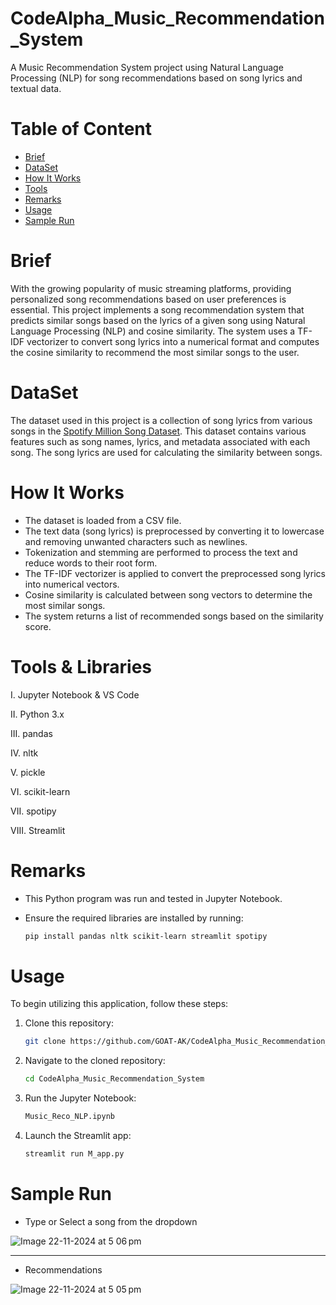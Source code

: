 # CodeAlpha_Music_Recommendation_System
A Music Recommendation System project using Natural Language Processing (NLP) for song recommendations based on song lyrics and textual data.

# Table of Content

* [Brief](#Brief)
* [DataSet](#DataSet)
* [How It Works](#HowItWorks)
* [Tools](#Tools)
* [Remarks](#Remarks)
* [Usage](#Usage)
* [Sample Run](#SampleRun)


# Brief

With the growing popularity of music streaming platforms, providing personalized song recommendations based on user preferences is essential. This project implements a song recommendation system that predicts similar songs based on the lyrics of a given song using Natural Language Processing (NLP) and cosine similarity. The system uses a TF-IDF vectorizer to convert song lyrics into a numerical format and computes the cosine similarity to recommend the most similar songs to the user.


# DataSet

The dataset used in this project is a collection of song lyrics from various songs in the [Spotify Million Song Dataset](https://www.kaggle.com/datasets/notshrirang/spotify-million-song-dataset). This dataset contains various features such as song names, lyrics, and metadata associated with each song. The song lyrics are used for calculating the similarity between songs.


# How It Works

- The dataset is loaded from a CSV file.
- The text data (song lyrics) is preprocessed by converting it to lowercase and removing unwanted characters such as newlines.
- Tokenization and stemming are performed to process the text and reduce words to their root form.
- The TF-IDF vectorizer is applied to convert the preprocessed song lyrics into numerical vectors.
- Cosine similarity is calculated between song vectors to determine the most similar songs.
- The system returns a list of recommended songs based on the similarity score.



# Tools & Libraries

I. Jupyter Notebook & VS Code

II. Python 3.x

III. pandas

IV. nltk

V. pickle

VI. scikit-learn

VII. spotipy

VIII. Streamlit



# Remarks
* This Python program was run and tested in Jupyter Notebook.
* Ensure the required libraries are installed by running:

  ```bash
  pip install pandas nltk scikit-learn streamlit spotipy

# Usage

To begin utilizing this application, follow these steps:

1. Clone this repository:
   
   ```bash
   git clone https://github.com/GOAT-AK/CodeAlpha_Music_Recommendation_System

2. Navigate to the cloned repository:

   ```bash
   cd CodeAlpha_Music_Recommendation_System

3. Run the Jupyter Notebook:

   ```bash
   Music_Reco_NLP.ipynb

4. Launch the Streamlit app:
   
   ```bash
   streamlit run M_app.py


# Sample Run


* Type or Select a song from the dropdown

![Image 22-11-2024 at 5 06 pm](https://github.com/user-attachments/assets/c8294a1a-6b18-49db-96d3-b7947bb7ad12)


<hr>


* Recommendations

![Image 22-11-2024 at 5 05 pm](https://github.com/user-attachments/assets/73ea8688-74d9-46e3-9b86-08acca71e296)





  
